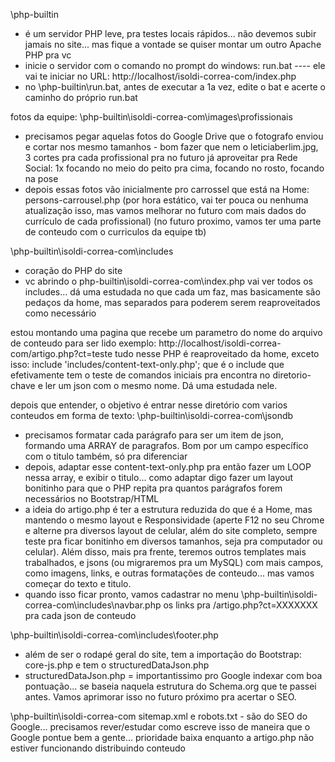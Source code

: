 
\php-builtin
- é um servidor PHP leve, pra testes locais rápidos... não devemos subir jamais no site... mas fique a vontade se quiser montar um outro Apache PHP pra vc
- inicie o servidor com o comando no prompt do windows: run.bat ---- ele vai te iniciar no URL: http://localhost/isoldi-correa-com/index.php
- no \php-builtin\run.bat, antes de executar a 1a vez, edite o bat e acerte o caminho do próprio run.bat

fotos da equipe: 
\php-builtin\isoldi-correa-com\images\profissionais

- precisamos pegar aquelas fotos do Google Drive que o fotografo enviou e cortar nos mesmo tamanhos - bom fazer que nem o leticiaberlim.jpg, 3 cortes pra cada profissional pra no futuro já aproveitar pra Rede Social: 1x focando no meio do peito pra cima, focando no rosto, focando na pose
- depois essas fotos vão inicialmente pro carrossel que está na Home: persons-carrousel.php (por hora estático, vai ter pouca ou nenhuma atualização isso, mas vamos melhorar no futuro com mais dados do currículo de cada profissional) (no futuro proximo, vamos ter uma parte de conteudo com o curriculos da equipe tb)


\php-builtin\isoldi-correa-com\includes
- coração do PHP do site
- vc abrindo o php-builtin\isoldi-correa-com\index.php vai ver todos os includes... dá uma estudada no que cada um faz, mas basicamente são pedaços da home, mas separados para poderem serem reaproveitados como necessário

estou montando uma pagina que recebe um parametro do nome do arquivo de conteudo para ser lido
exemplo: http://localhost/isoldi-correa-com/artigo.php?ct=teste
tudo nesse PHP é reaproveitado da home, exceto isso:
	include 'includes/content-text-only.php';
que é o include que efetivamente tem o teste de comandos iniciais pra encontra no diretorio-chave e ler um json com o mesmo nome. Dá uma estudada nele.

depois que entender, o objetivo é entrar nesse diretório com varios conteudos em forma de texto:
\php-builtin\isoldi-correa-com\jsondb
- precisamos formatar cada parágrafo para ser um item de json, formando uma ARRAY de paragrafos. Bom por um campo específico com o titulo também, só pra diferenciar
- depois, adaptar esse content-text-only.php pra então fazer um LOOP nessa array, e exibir o titulo... como adaptar digo fazer um layout bonitinho para que o PHP repita pra quantos parágrafos forem necessários no Bootstrap/HTML
- a ideia do artigo.php é ter a estrutura reduzida do que é a Home, mas mantendo o mesmo layout e Responsividade (aperte F12 no seu Chrome e alterne pra diversos layout de celular, além do site completo, sempre teste pra ficar bonitinho em diversos tamanhos, seja pra computador ou celular). Além disso, mais pra frente, teremos outros templates mais trabalhados, e jsons (ou migraremos pra um MySQL) com mais campos, como imagens, links, e outras formatações de conteudo... mas vamos começar do texto e titulo.
- quando isso ficar pronto, vamos cadastrar no menu \php-builtin\isoldi-correa-com\includes\navbar.php os links pra /artigo.php?ct=XXXXXXX pra cada json de conteudo

\php-builtin\isoldi-correa-com\includes\footer.php
- além de ser o rodapé geral do site, tem a importação do Bootstrap: core-js.php e tem o structuredDataJson.php
- structuredDataJson.php  = importantissimo pro Google indexar com boa pontuação... se baseia naquela estrutura do Schema.org que te passei antes. Vamos aprimorar isso no futuro próximo pra acertar o SEO.


\php-builtin\isoldi-correa-com
sitemap.xml e robots.txt - são do SEO do Google... precisamos rever/estudar como escreve isso de maneira que o Google pontue bem a gente... prioridade baixa enquanto a artigo.php não estiver funcionando distribuindo conteudo